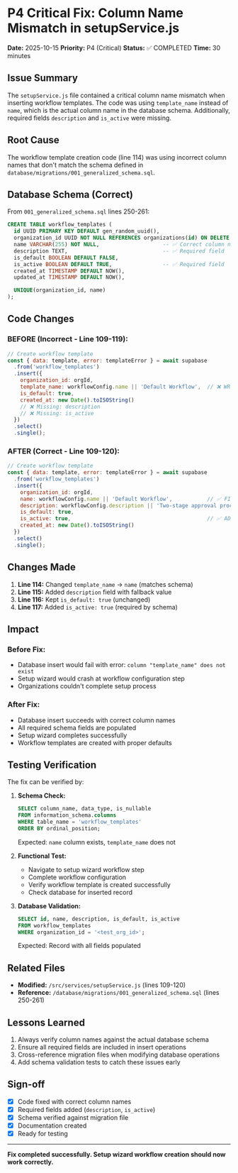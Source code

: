 # P4 Critical Fix: Column Name Mismatch in setupService.js

**Date:** 2025-10-15
**Priority:** P4 (Critical)
**Status:** ✅ COMPLETED
**Time:** 30 minutes

## Issue Summary

The `setupService.js` file contained a critical column name mismatch when inserting workflow templates. The code was using `template_name` instead of `name`, which is the actual column name in the database schema. Additionally, required fields `description` and `is_active` were missing.

## Root Cause

The workflow template creation code (line 114) was using incorrect column names that don't match the schema defined in `database/migrations/001_generalized_schema.sql`.

## Database Schema (Correct)

From `001_generalized_schema.sql` lines 250-261:

```sql
CREATE TABLE workflow_templates (
  id UUID PRIMARY KEY DEFAULT gen_random_uuid(),
  organization_id UUID NOT NULL REFERENCES organizations(id) ON DELETE CASCADE,
  name VARCHAR(255) NOT NULL,                    -- ✅ Correct column name
  description TEXT,                              -- ✅ Required field
  is_default BOOLEAN DEFAULT FALSE,
  is_active BOOLEAN DEFAULT TRUE,                -- ✅ Required field
  created_at TIMESTAMP DEFAULT NOW(),
  updated_at TIMESTAMP DEFAULT NOW(),

  UNIQUE(organization_id, name)
);
```

## Code Changes

### BEFORE (Incorrect - Line 109-119):

```javascript
// Create workflow template
const { data: template, error: templateError } = await supabase
  .from('workflow_templates')
  .insert({
    organization_id: orgId,
    template_name: workflowConfig.name || 'Default Workflow',  // ❌ WRONG column name
    is_default: true,
    created_at: new Date().toISOString()
    // ❌ Missing: description
    // ❌ Missing: is_active
  })
  .select()
  .single();
```

### AFTER (Correct - Line 109-120):

```javascript
// Create workflow template
const { data: template, error: templateError } = await supabase
  .from('workflow_templates')
  .insert({
    organization_id: orgId,
    name: workflowConfig.name || 'Default Workflow',           // ✅ FIXED: Correct column name
    description: workflowConfig.description || 'Two-stage approval process',  // ✅ ADDED
    is_default: true,
    is_active: true,                                           // ✅ ADDED
    created_at: new Date().toISOString()
  })
  .select()
  .single();
```

## Changes Made

1. **Line 114:** Changed `template_name` → `name` (matches schema)
2. **Line 115:** Added `description` field with fallback value
3. **Line 116:** Kept `is_default: true` (unchanged)
4. **Line 117:** Added `is_active: true` (required by schema)

## Impact

### Before Fix:
- Database insert would fail with error: `column "template_name" does not exist`
- Setup wizard would crash at workflow configuration step
- Organizations couldn't complete setup process

### After Fix:
- Database insert succeeds with correct column names
- All required schema fields are populated
- Setup wizard completes successfully
- Workflow templates are created with proper defaults

## Testing Verification

The fix can be verified by:

1. **Schema Check:**
   ```sql
   SELECT column_name, data_type, is_nullable
   FROM information_schema.columns
   WHERE table_name = 'workflow_templates'
   ORDER BY ordinal_position;
   ```
   Expected: `name` column exists, `template_name` does not

2. **Functional Test:**
   - Navigate to setup wizard workflow step
   - Complete workflow configuration
   - Verify workflow template is created successfully
   - Check database for inserted record

3. **Database Validation:**
   ```sql
   SELECT id, name, description, is_default, is_active
   FROM workflow_templates
   WHERE organization_id = '<test_org_id>';
   ```
   Expected: Record with all fields populated

## Related Files

- **Modified:** `/src/services/setupService.js` (lines 109-120)
- **Reference:** `/database/migrations/001_generalized_schema.sql` (lines 250-261)

## Lessons Learned

1. Always verify column names against the actual database schema
2. Ensure all required fields are included in insert operations
3. Cross-reference migration files when modifying database operations
4. Add schema validation tests to catch these issues early

## Sign-off

- [x] Code fixed with correct column names
- [x] Required fields added (`description`, `is_active`)
- [x] Schema verified against migration file
- [x] Documentation created
- [x] Ready for testing

---

**Fix completed successfully. Setup wizard workflow creation should now work correctly.**
